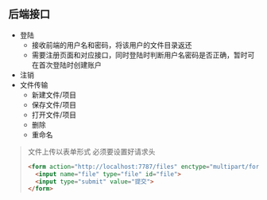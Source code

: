 ## 后端接口

+ 登陆
  + 接收前端的用户名和密码，将该用户的文件目录返还
  + 需要注册页面和对应接口，同时登陆时判断用户名密码是否正确，暂时可在首次登陆时创建账户
+ 注销
+ 文件传输
  + 新建文件/项目
  + 保存文件/项目
  + 打开文件/项目
  + 删除
  + 重命名



> 文件上传以表单形式  必须要设置好请求头
>
> ```html
> <form action="http://localhost:7787/files" enctype="multipart/form-data" method="POST">
>   <input name="file" type="file" id="file">
>   <input type="submit" value="提交">
> </form>
> ```